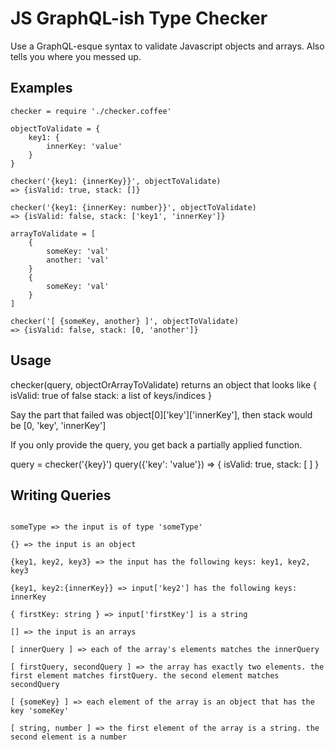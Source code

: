 # JS GraphQL-ish Type Checker

Use a GraphQL-esque syntax to validate Javascript objects and arrays. Also tells you where you messed up.

## Examples

```
checker = require './checker.coffee'

objectToValidate = {
	key1: {
		innerKey: 'value'
	}
}

checker('{key1: {innerKey}}', objectToValidate)
=> {isValid: true, stack: []}

checker('{key1: {innerKey: number}}', objectToValidate)
=> {isValid: false, stack: ['key1', 'innerKey']}

arrayToValidate = [
	{
		someKey: 'val'
		another: 'val'
	}
	{
		someKey: 'val'
	}
]

checker('[ {someKey, another} ]', objectToValidate)
=> {isValid: false, stack: [0, 'another']}

```

## Usage

checker(query, objectOrArrayToValidate) returns an object that looks like
	{
		isValid: true of false
		stack: a list of keys/indices
	}

Say the part that failed was object[0]['key']['innerKey'], then stack would be [0, 'key', 'innerKey']

If you only provide the query, you get back a partially applied function.

query = checker('{key}')
query({'key': 'value'})
=> { isValid: true, stack: [ ] }

## Writing Queries

```

someType => the input is of type 'someType'

{} => the input is an object

{key1, key2, key3} => the input has the following keys: key1, key2, key3

{key1, key2:{innerKey}} => input['key2'] has the following keys: innerKey

{ firstKey: string } => input['firstKey'] is a string

[] => the input is an arrays

[ innerQuery ] => each of the array's elements matches the innerQuery

[ firstQuery, secondQuery ] => the array has exactly two elements. the first element matches firstQuery. the second element matches secondQuery

[ {someKey} ] => each element of the array is an object that has the key 'someKey'

[ string, number ] => the first element of the array is a string. the second element is a number

```


